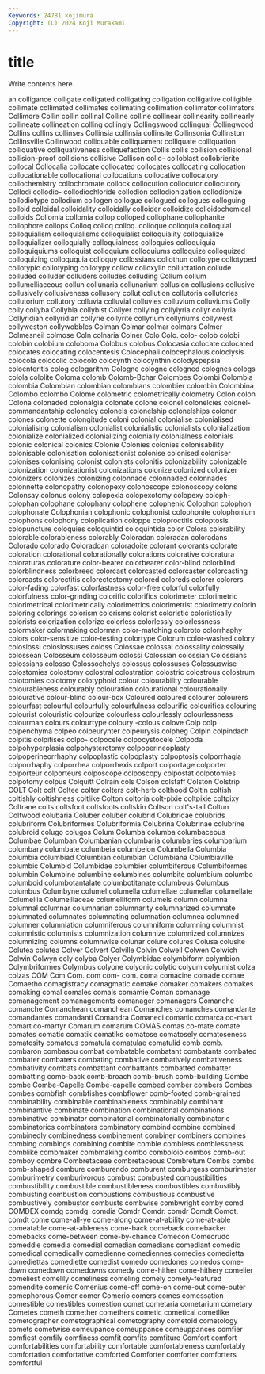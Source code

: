```yaml
---
Keywords: 24781 kojimura
Copyright: (C) 2024 Koji Murakami
---
```


# title

Write contents here.



an colligance colligate colligated colligating
colligation colligative colligible collimate collimated collimates collimating collimation collimator collimators
Collimore Collin collin collinal Colline colline collinear collinearity collinearly collineate
collineation colling collingly Collingswood collingual Collingwood Collins collins collinses Collinsia
collinsia collinsite Collinsonia Collinston Collinsville Collinwood colliquable colliquament colliquate colliquation
colliquative colliquativeness colliquefaction Collis collis collision collisional collision-proof collisions collisive
Collison collo- colloblast collobrierite collocal Collocalia collocate collocated collocates collocating
collocation collocationable collocational collocations collocative collocatory collochemistry collochromate collock collocution
collocutor collocutory Collodi collodio- collodiochloride collodion collodionization collodionize collodiotype collodium
collogen collogue collogued collogues colloguing colloid colloidal colloidality colloidally colloider
colloidize colloidochemical colloids Collomia collomia collop colloped collophane collophanite collophore
collops Colloq colloq colloq. colloque colloquia colloquial colloquialism colloquialisms colloquialist
colloquiality colloquialize colloquializer colloquially colloquialness colloquies colloquiquia colloquiquiums colloquist colloquium
colloquiums colloquize colloquized colloquizing colloququia colloquy collossians collothun collotype collotyped
collotypic collotyping collotypy collow colloxylin colluctation collude colluded colluder colluders
colludes colluding Collum collum collumelliaceous collun collunaria collunarium collusion collusions
collusive collusively collusiveness collusory collut collution collutoria collutories collutorium collutory
colluvia colluvial colluvies colluvium colluviums Colly colly collyba Collybia collybist
Collyer collying collylyria collyr collyria Collyridian collyridian collyrie collyrite collyrium
collyriums collywest collyweston collywobbles Colman Colmar colmar colmars Colmer Colmesneil
colmose Coln colnaria Colner Colo Colo. colo- colob colobi colobin
colobium coloboma Colobus colobus Colocasia colocate colocated colocates colocating colocentesis
Colocephali colocephalous coloclysis colocola colocolic colocolo colocynth colocynthin colodyspepsia coloenteritis
colog cologarithm Cologne cologne cologned colognes cologs colola cololite Coloma
colomb Colomb-Bchar Colombes Colombi Colombia colombia Colombian colombian colombians colombier
colombin Colombina Colombo colombo Colome colometric colometrically colometry Colon colon
Colona colonaded colonalgia colonate colone colonel colonelcies colonel-commandantship colonelcy colonels
colonelship colonelships coloner colones colonette colongitude coloni colonial colonialise colonialised
colonialising colonialism colonialist colonialistic colonialists colonialization colonialize colonialized colonializing colonially
colonialness colonials colonic colonical colonics Colonie Colonies colonies colonisability colonisable
colonisation colonisationist colonise colonised coloniser colonises colonising colonist colonists colonitis
colonizability colonizable colonization colonizationist colonizations colonize colonized colonizer colonizers colonizes
colonizing colonnade colonnaded colonnades colonnette colonopathy colonopexy colonoscope colonoscopy colons
Colonsay colonus colony colopexia colopexotomy colopexy coloph- colophan colophane colophany
colophene colophenic Colophon colophon colophonate Colophonian colophonic colophonist colophonite colophonium
colophons colophony coloplication coloppe coloproctitis coloptosis colopuncture coloquies coloquintid coloquintida
color Colora colorability colorable colorableness colorably Coloradan coloradan coloradans Colorado
colorado Coloradoan coloradoite colorant colorants colorate coloration colorational colorationally colorations
colorative coloratura coloraturas colorature color-bearer colorbearer color-blind colorblind colorblindness colorbreed
colorcast colorcasted colorcaster colorcasting colorcasts colorectitis colorectostomy colored coloreds colorer
colorers color-fading colorfast colorfastness color-free colorful colorfully colorfulness color-grinding colorific
colorifics colorimeter colorimetric colorimetrical colorimetrically colorimetrics colorimetrist colorimetry colorin coloring
colorings colorism colorisms colorist coloristic coloristically colorists colorization colorize colorless
colorlessly colorlessness colormaker colormaking colorman color-matching coloroto colorrhaphy colors color-sensitize
color-testing colortype Colorum color-washed colory coloslossi coloslossuses coloss Colossae colossal
colossality colossally colossean Colosseum colosseum colossi Colossian colossian Colossians colossians
colosso Colossochelys colossus colossuses Colossuswise colostomies colostomy colostral colostration colostric
colostrous colostrum colotomies colotomy colotyphoid colour colourability colourable colourableness colourably
colouration colourational colourationally colourative colour-blind colour-box Coloured coloured colourer colourers
colourfast colourful colourfully colourfulness colourific colourifics colouring colourist colouristic colourize
colourless colourlessly colourlessness colourman colours colourtype coloury -colous colove Colp
colp colpenchyma colpeo colpeurynter colpeurysis colpheg Colpin colpindach colpitis colpitises
colpo- colpocele colpocystocele Colpoda colpohyperplasia colpohysterotomy colpoperineoplasty colpoperineorrhaphy colpoplastic colpoplasty
colpoptosis colporrhagia colporrhaphy colporrhea colporrhexis colport colportage colporter colporteur colporteurs
colposcope colposcopy colpostat colpotomies colpotomy colpus Colquitt Colrain cols Colson
colstaff Colston Colstrip COLT Colt colt Coltee colter colters colt-herb
colthood Coltin coltish coltishly coltishness coltlike Colton coltoria colt-pixie coltpixie
coltpixy Coltrane colts coltsfoot coltsfoots coltskin Coltson colt's-tail Coltun Coltwood
colubaria Coluber coluber colubrid Colubridae colubrids colubriform Colubriformes Colubriformia Colubrina
Colubrinae colubrine colubroid colugo colugos Colum Columba columba columbaceous Columbae
Columban Columbanian columbaria columbaries columbarium columbary columbate columbeia columbeion Columbella
Columbia columbia columbiad Columbian columbian Columbiana Columbiaville columbic Columbid Columbidae
columbier columbiferous Columbiformes columbin Columbine columbine columbines columbite columbium columbo
columboid columbotantalate columbotitanate columbous Columbus columbus Columbyne columel columella columellae
columellar columellate Columellia Columelliaceae columelliform columels column columna columnal columnar
columnarian columnarity columnarized columnate columnated columnates columnating columnation columnea columned
columner columniation columniferous columniform columning columnist columnistic columnists columnization columnize
columnized columnizes columnizing columns columnwise colunar colure colures Colusa colusite
Colutea colutea Colver Colvert Colville Colvin Colwell Colwen Colwich Colwin
Colwyn coly colyba Colyer Colymbidae colymbiform colymbion Colymbriformes Colymbus colyone
colyonic colytic colyum colyumist colza colzas COM Com Com. com
com- com. coma comacine comade comae Comaetho comagistracy comagmatic comake
comaker comakers comakes comaking comal comales comals comamie Coman comanage
comanagement comanagements comanager comanagers Comanche comanche Comanchean comanchean Comanches comanches
comandante comandantes comandanti Comandra Comaneci comanic comarca co-mart comart co-martyr
Comarum comarum COMAS comas co-mate comate comates comatic comatik comatiks
comatose comatosely comatoseness comatosity comatous comatula comatulae comatulid comb comb.
combaron combasou combat combatable combatant combatants combated combater combaters combating
combative combatively combativeness combativity combats combattant combattants combatted combatter combatting
comb-back comb-broach comb-brush comb-building Combe combe Combe-Capelle Combe-capelle combed comber
combers Combes combes combfish combfishes combflower comb-footed comb-grained combinability combinable
combinableness combinably combinant combinantive combinate combination combinational combinations combinative combinator
combinatorial combinatorially combinatoric combinatorics combinators combinatory combind combine combined combinedly
combinedness combinement combiner combiners combines combing combings combining combite comble
combless comblessness comblike combmaker combmaking combo comboloio combos comb-out comboy
combre Combretaceae combretaceous Combretum Combs combs comb-shaped combure comburendo comburent
comburgess comburimeter comburimetry comburivorous combust combusted combustibilities combustibility combustible combustibleness
combustibles combustibly combusting combustion combustions combustious combustive combustively combustor combusts
combwise combwright comby comd COMDEX comdg comdg. comdia Comdr Comdr.
comdr Comdt Comdt. comdt come come-all-ye come-along come-at-ability come-at-able comeatable
come-at-ableness come-back comeback comebacker comebacks come-between come-by-chance Comecon Comecrudo comeddle
comedia comedial comedian comedians comediant comedic comedical comedically comedienne comediennes
comedies comedietta comediettas comediette comedist comedo comedones comedos come-down comedown
comedowns comedy come-hither come-hithery comelier comeliest comelily comeliness comeling comely
comely-featured comendite comenic Comenius come-off come-on come-out come-outer comephorous Comer
comer Comerio comers comes comessation comestible comestibles comestion comet cometaria
cometarium cometary Cometes cometh comether comethers cometic cometical cometlike cometographer
cometographical cometography cometoid cometology comets cometwise comeupance comeuppance comeuppances comfier
comfiest comfily comfiness comfit comfits comfiture Comfort comfort comfortabilities comfortability
comfortable comfortableness comfortably comfortation comfortative comforted Comforter comforter comforters comfortful

